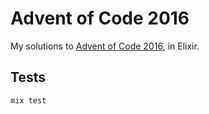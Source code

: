 # Advent of Code 2016

My solutions to [Advent of Code 2016](http://adventofcode.com/2016/about), in Elixir.

## Tests

```
mix test
```
